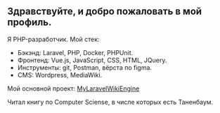 ## Здравствуйте, и добро пожаловать в мой профиль.

Я PHP-разработчик. Мой стек:
* Бэкэнд: Laravel, PHP, Docker, PHPUnit.
* Фронтенд: Vue.js, JavaScript, CSS, HTML, JQuery.
* Инструменты: git, Postman, вёрста по figma.
* CMS: Wordpress, MediaWiki.

Мой основной проект: [MyLaravelWikiEngine](https://github.com/Antarktidov/MyLaravelWikiEngine)

Читал книгу по Computer Sciense, в числе которых есть Таненбаум.
